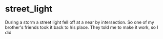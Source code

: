 # street_light

During a storm a street light fell off at a near by intersection. So one of my brother's friends took it back to his place. They told me to make it work, so I did

